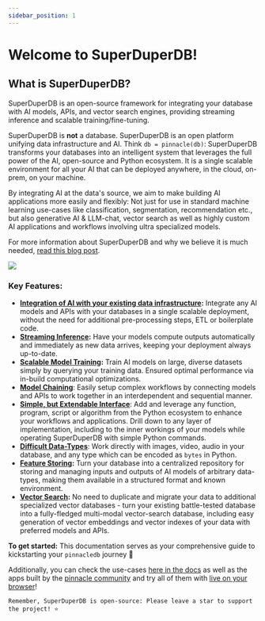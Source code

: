 ```yaml
---
sidebar_position: 1
---
```


# Welcome to SuperDuperDB!

## What is SuperDuperDB?

SuperDuperDB is an open-source framework for integrating your database with AI models, APIs, and vector search engines, providing streaming inference and scalable training/fine-tuning.

SuperDuperDB is **not** a database. SuperDuperDB is an open platform unifying data infrastructure and AI. Think `db = pinnacle(db)`: SuperDuperDB transforms your databases into an intelligent system that leverages the full power of the AI, open-source and Python ecosystem. It is a single scalable environment for all your AI that can be deployed anywhere, in the cloud, on-prem, on your machine.

By integrating AI at the data's source, we aim to make building AI applications more easily and flexibly: Not just for use in standard machine learning use-cases like classification, segmentation, recommendation etc., but also generative AI & LLM-chat, vector search as well as highly custom AI applications and workflows involving ultra specialized models.

For more information about SuperDuperDB and why we believe it is much needed, [read this blog post](https://docs.pinnacledb.com/blog/pinnacledb-the-open-source-framework-for-bringing-ai-to-your-datastore/). 


![](/img/pinnacledb.gif)



### Key Features:
- **[Integration of AI with your existing data infrastructure](https://docs.pinnacledb.com/docs/docs/walkthrough/apply_models):** Integrate any AI models and APIs with your databases in a single scalable deployment, without the need for additional pre-processing steps, ETL or boilerplate code.
- **[Streaming Inference](https://docs.pinnacledb.com/docs/docs/walkthrough/daemonizing_models_with_listeners):** Have your models compute outputs automatically and immediately as new data arrives, keeping your deployment always up-to-date.
- **[Scalable Model Training](https://docs.pinnacledb.com/docs/docs/walkthrough/training_models):** Train AI models on large, diverse datasets simply by querying your training data. Ensured optimal performance via in-build computational optimizations.
- **[Model Chaining](https://docs.pinnacledb.com/docs/docs/walkthrough/linking_interdependent_models/)**: Easily setup complex workflows by connecting models and APIs to work together in an interdependent and sequential manner.
- **[Simple, but Extendable Interface](https://docs.pinnacledb.com/docs/docs/fundamentals/procedural_vs_declarative_api)**: Add and leverage any function, program, script or algorithm from the Python ecosystem to enhance your workflows and applications. Drill down to any layer of implementation, including to the inner workings of your models while operating SuperDuperDB with simple Python commands.
- **[Difficult Data-Types](https://docs.pinnacledb.com/docs/docs/walkthrough/encoding_special_data_types/)**: Work directly with images, video, audio in your database, and any type which can be encoded as `bytes` in Python.
- **[Feature Storing](https://docs.pinnacledb.com/docs/docs/walkthrough/encoding_special_data_types):** Turn your database into a centralized repository for storing and managing inputs and outputs of AI models of arbitrary data-types, making them available in a structured format and known environment.
- **[Vector Search](https://docs.pinnacledb.com/docs/docs/walkthrough/vector_search):** No need to duplicate and migrate your data to additional specialized vector databases - turn your existing battle-tested database into a fully-fledged multi-modal vector-search database, including easy generation of vector embeddings and vector indexes of your data with preferred models and APIs.


**To get started:**
This documentation serves as your comprehensive guide to kickstarting your `pinnacledb` journey 🚀

Additionally, you can check the use-cases [here in the docs](https://docs.pinnacledb.com/docs/category/use-cases) as well as the apps built by the [pinnacle community](https://github.com/SuperDuperDB/pinnacle-community-apps) and try all of them with [live on your browser](https://demo.pinnacledb.com/)! 




`Remember, SuperDuperDB is open-source: Please leave a star to support the project! ⭐`
